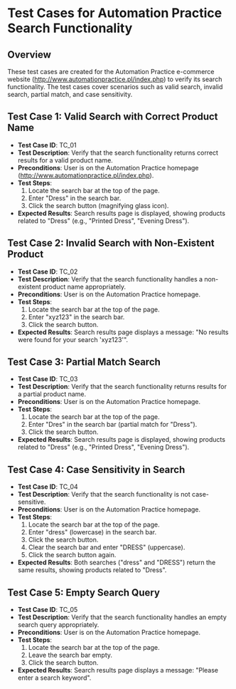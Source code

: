 # Test Cases for Automation Practice Search Functionality

## Overview
These test cases are created for the Automation Practice e-commerce website (http://www.automationpractice.pl/index.php) to verify its search functionality. The test cases cover scenarios such as valid search, invalid search, partial match, and case sensitivity.

## Test Case 1: Valid Search with Correct Product Name
- **Test Case ID**: TC_01  
- **Test Description**: Verify that the search functionality returns correct results for a valid product name.  
- **Preconditions**: User is on the Automation Practice homepage (http://www.automationpractice.pl/index.php).  
- **Test Steps**:  
  1. Locate the search bar at the top of the page.  
  2. Enter "Dress" in the search bar.  
  3. Click the search button (magnifying glass icon).  
- **Expected Results**: Search results page is displayed, showing products related to "Dress" (e.g., "Printed Dress", "Evening Dress").

## Test Case 2: Invalid Search with Non-Existent Product
- **Test Case ID**: TC_02  
- **Test Description**: Verify that the search functionality handles a non-existent product name appropriately.  
- **Preconditions**: User is on the Automation Practice homepage.  
- **Test Steps**:  
  1. Locate the search bar at the top of the page.  
  2. Enter "xyz123" in the search bar.  
  3. Click the search button.  
- **Expected Results**: Search results page displays a message: "No results were found for your search 'xyz123'".

## Test Case 3: Partial Match Search
- **Test Case ID**: TC_03  
- **Test Description**: Verify that the search functionality returns results for a partial product name.  
- **Preconditions**: User is on the Automation Practice homepage.  
- **Test Steps**:  
  1. Locate the search bar at the top of the page.  
  2. Enter "Dres" in the search bar (partial match for "Dress").  
  3. Click the search button.  
- **Expected Results**: Search results page is displayed, showing products related to "Dress" (e.g., "Printed Dress", "Evening Dress").

## Test Case 4: Case Sensitivity in Search
- **Test Case ID**: TC_04  
- **Test Description**: Verify that the search functionality is not case-sensitive.  
- **Preconditions**: User is on the Automation Practice homepage.  
- **Test Steps**:  
  1. Locate the search bar at the top of the page.  
  2. Enter "dress" (lowercase) in the search bar.  
  3. Click the search button.  
  4. Clear the search bar and enter "DRESS" (uppercase).  
  5. Click the search button again.  
- **Expected Results**: Both searches ("dress" and "DRESS") return the same results, showing products related to "Dress".

## Test Case 5: Empty Search Query
- **Test Case ID**: TC_05  
- **Test Description**: Verify that the search functionality handles an empty search query appropriately.  
- **Preconditions**: User is on the Automation Practice homepage.  
- **Test Steps**:  
  1. Locate the search bar at the top of the page.  
  2. Leave the search bar empty.  
  3. Click the search button.  
- **Expected Results**: Search results page displays a message: "Please enter a search keyword".